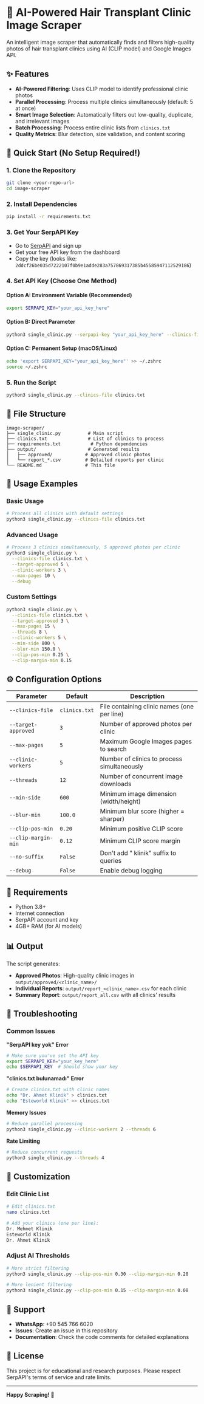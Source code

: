 # 🏥 AI-Powered Hair Transplant Clinic Image Scraper

An intelligent image scraper that automatically finds and filters high-quality photos of hair transplant clinics using AI (CLIP model) and Google Images API.

## ✨ Features

- **AI-Powered Filtering**: Uses CLIP model to identify professional clinic photos
- **Parallel Processing**: Process multiple clinics simultaneously (default: 5 at once)
- **Smart Image Selection**: Automatically filters out low-quality, duplicate, and irrelevant images
- **Batch Processing**: Process entire clinic lists from `clinics.txt`
- **Quality Metrics**: Blur detection, size validation, and content scoring

## 🚀 Quick Start (No Setup Required!)

### 1. Clone the Repository
```bash
git clone <your-repo-url>
cd image-scraper
```

### 2. Install Dependencies
```bash
pip install -r requirements.txt
```

### 3. Get Your SerpAPI Key
- Go to [SerpAPI](https://serpapi.com/) and sign up
- Get your free API key from the dashboard
- Copy the key (looks like: `2ddcf26be035d7222107f0b9e1adde283a757869317385b45585947112529186`)

### 4. Set API Key (Choose One Method)

#### Option A: Environment Variable (Recommended)
```bash
export SERPAPI_KEY="your_api_key_here"
```

#### Option B: Direct Parameter
```bash
python3 single_clinic.py --serpapi-key "your_api_key_here" --clinics-file clinics.txt
```

#### Option C: Permanent Setup (macOS/Linux)
```bash
echo 'export SERPAPI_KEY="your_api_key_here"' >> ~/.zshrc
source ~/.zshrc
```

### 5. Run the Script
```bash
python3 single_clinic.py --clinics-file clinics.txt
```

## 📁 File Structure

```
image-scraper/
├── single_clinic.py          # Main script
├── clinics.txt               # List of clinics to process
├── requirements.txt           # Python dependencies
├── output/                   # Generated results
│   ├── approved/            # Approved clinic photos
│   └── report_*.csv         # Detailed reports per clinic
└── README.md                # This file
```

## 🎯 Usage Examples

### Basic Usage
```bash
# Process all clinics with default settings
python3 single_clinic.py --clinics-file clinics.txt
```

### Advanced Usage
```bash
# Process 3 clinics simultaneously, 5 approved photos per clinic
python3 single_clinic.py \
  --clinics-file clinics.txt \
  --target-approved 5 \
  --clinic-workers 3 \
  --max-pages 10 \
  --debug
```

### Custom Settings
```bash
python3 single_clinic.py \
  --clinics-file clinics.txt \
  --target-approved 3 \
  --max-pages 15 \
  --threads 8 \
  --clinic-workers 5 \
  --min-side 800 \
  --blur-min 150.0 \
  --clip-pos-min 0.25 \
  --clip-margin-min 0.15
```

## ⚙️ Configuration Options

| Parameter | Default | Description |
|-----------|---------|-------------|
| `--clinics-file` | `clinics.txt` | File containing clinic names (one per line) |
| `--target-approved` | `3` | Number of approved photos per clinic |
| `--max-pages` | `5` | Maximum Google Images pages to search |
| `--clinic-workers` | `5` | Number of clinics to process simultaneously |
| `--threads` | `12` | Number of concurrent image downloads |
| `--min-side` | `600` | Minimum image dimension (width/height) |
| `--blur-min` | `100.0` | Minimum blur score (higher = sharper) |
| `--clip-pos-min` | `0.20` | Minimum positive CLIP score |
| `--clip-margin-min` | `0.12` | Minimum CLIP score margin |
| `--no-suffix` | `False` | Don't add " klinik" suffix to queries |
| `--debug` | `False` | Enable debug logging |

## 🔧 Requirements

- Python 3.8+
- Internet connection
- SerpAPI account and key
- 4GB+ RAM (for AI models)

## 📊 Output

The script generates:
- **Approved Photos**: High-quality clinic images in `output/approved/<clinic_name>/`
- **Individual Reports**: `output/report_<clinic_name>.csv` for each clinic
- **Summary Report**: `output/report_all.csv` with all clinics' results

## 🚨 Troubleshooting

### Common Issues

**"SerpAPI key yok" Error**
```bash
# Make sure you've set the API key
export SERPAPI_KEY="your_key_here"
echo $SERPAPI_KEY  # Should show your key
```

**"clinics.txt bulunamadı" Error**
```bash
# Create clinics.txt with clinic names
echo "Dr. Ahmet Klinik" > clinics.txt
echo "Esteworld Klinik" >> clinics.txt
```

**Memory Issues**
```bash
# Reduce parallel processing
python3 single_clinic.py --clinic-workers 2 --threads 6
```

**Rate Limiting**
```bash
# Reduce concurrent requests
python3 single_clinic.py --threads 4
```

## 📝 Customization

### Edit Clinic List
```bash
# Edit clinics.txt
nano clinics.txt

# Add your clinics (one per line):
Dr. Mehmet Klinik
Esteworld Klinik
Dr. Ahmet Klinik
```

### Adjust AI Thresholds
```bash
# More strict filtering
python3 single_clinic.py --clip-pos-min 0.30 --clip-margin-min 0.20

# More lenient filtering
python3 single_clinic.py --clip-pos-min 0.15 --clip-margin-min 0.08
```

## 🤝 Support

- **WhatsApp**: +90 545 766 6020
- **Issues**: Create an issue in this repository
- **Documentation**: Check the code comments for detailed explanations

## 📄 License

This project is for educational and research purposes. Please respect SerpAPI's terms of service and rate limits.

---

**Happy Scraping! 🎉**

